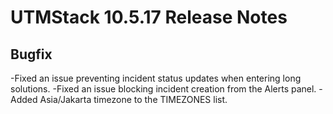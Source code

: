 # UTMStack 10.5.17 Release Notes
## Bugfix
-Fixed an issue preventing incident status updates when entering long solutions.
-Fixed an issue blocking incident creation from the Alerts panel.
-Added Asia/Jakarta timezone to the TIMEZONES list.